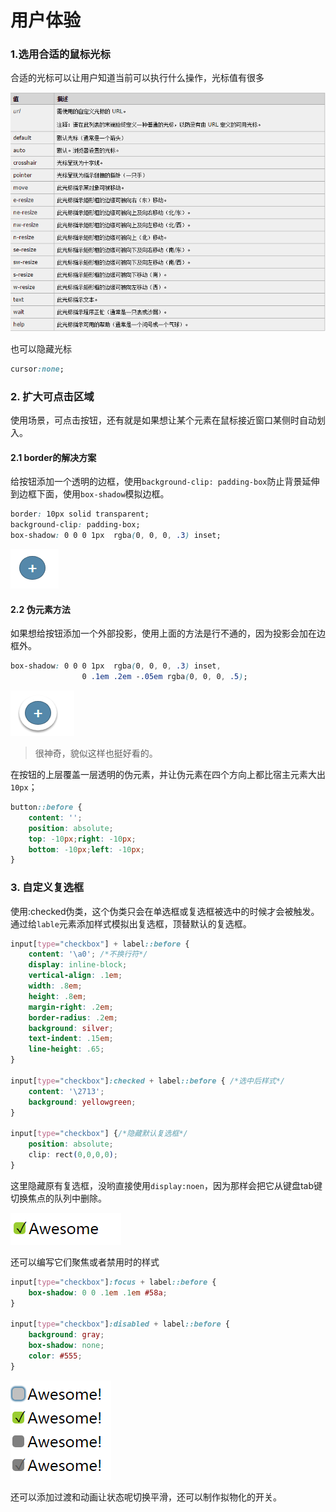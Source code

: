 # 用户体验

### 1.选用合适的鼠标光标
合适的光标可以让用户知道当前可以执行什么操作，光标值有很多

![enter description here][1]

也可以隐藏光标

``` css
cursor:none;
```


### 2. 扩大可点击区域
使用场景，可点击按钮，还有就是如果想让某个元素在鼠标接近窗口某侧时自动划入。

#### 2.1 border的解决方案
给按钮添加一个透明的边框，使用`background-clip: padding-box`防止背景延伸到边框下面，使用`box-shadow`模拟边框。

``` css
border: 10px solid transparent;
background-clip: padding-box;
box-shadow: 0 0 0 1px  rgba(0, 0, 0, .3) inset;
```
![enter description here][2]

#### 2.2 伪元素方法

如果想给按钮添加一个外部投影，使用上面的方法是行不通的，因为投影会加在边框外。

``` css
box-shadow: 0 0 0 1px  rgba(0, 0, 0, .3) inset,
                0 .1em .2em -.05em rgba(0, 0, 0, .5);
```

![enter description here][3]

> 很神奇，貌似这样也挺好看的。

在按钮的上层覆盖一层透明的伪元素，并让伪元素在四个方向上都比宿主元素大出`10px`；

``` css
button::before {
	content: '';
	position: absolute;
	top: -10px;right: -10px;
	bottom: -10px;left: -10px;
}
```

### 3. 自定义复选框
使用:checked伪类，这个伪类只会在单选框或复选框被选中的时候才会被触发。通过给`lable`元素添加样式模拟出复选框，顶替默认的复选框。

``` css
input[type="checkbox"] + label::before {
	content: '\a0'; /*不换行符*/
	display: inline-block;
	vertical-align: .1em;
	width: .8em;
	height: .8em;
	margin-right: .2em;
	border-radius: .2em;
	background: silver;
	text-indent: .15em;
	line-height: .65;
} 

input[type="checkbox"]:checked + label::before { /*选中后样式*/
	content: '\2713';
	background: yellowgreen;
}

input[type="checkbox"] {/*隐藏默认复选框*/
	position: absolute;
	clip: rect(0,0,0,0);
}
```

这里隐藏原有复选框，没哟直接使用`display:noen`，因为那样会把它从键盘tab键切换焦点的队列中删除。

![enter description here][4]

还可以编写它们聚焦或者禁用时的样式

``` css
input[type="checkbox"]:focus + label::before {
	box-shadow: 0 0 .1em .1em #58a;
}

input[type="checkbox"]:disabled + label::before {
	background: gray;
	box-shadow: none;
	color: #555;
}
```

![enter description here][5]

还可以添加过渡和动画让状态呢切换平滑，还可以制作拟物化的开关。





  [1]: ./images/01-1.png "01-1.png"
  [2]: ./images/02-1.png "02-1.png"
  [3]: ./images/02-2.png "02-2.png"
  [4]: ./images/03-1.png "03-1.png"
  [5]: ./images/03-2.png "03-2.png"
